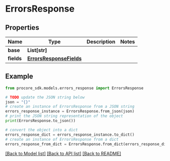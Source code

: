 # ErrorsResponse


## Properties

Name | Type | Description | Notes
------------ | ------------- | ------------- | -------------
**base** | **List[str]** |  | 
**fields** | [**ErrorsResponseFields**](ErrorsResponseFields.md) |  | 

## Example

```python
from procore_sdk.models.errors_response import ErrorsResponse

# TODO update the JSON string below
json = "{}"
# create an instance of ErrorsResponse from a JSON string
errors_response_instance = ErrorsResponse.from_json(json)
# print the JSON string representation of the object
print(ErrorsResponse.to_json())

# convert the object into a dict
errors_response_dict = errors_response_instance.to_dict()
# create an instance of ErrorsResponse from a dict
errors_response_from_dict = ErrorsResponse.from_dict(errors_response_dict)
```
[[Back to Model list]](../README.md#documentation-for-models) [[Back to API list]](../README.md#documentation-for-api-endpoints) [[Back to README]](../README.md)


